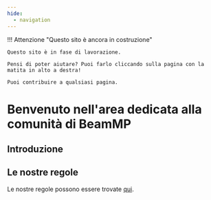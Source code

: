 ```yaml
---
hide:
  - navigation
---
```

!!! Attenzione "Questo sito è ancora in costruzione"

	Questo sito è in fase di lavorazione.
	
	Pensi di poter aiutare? Puoi farlo cliccando sulla pagina con la matita in alto a destra!
	
	Puoi contribuire a qualsiasi pagina.

# Benvenuto nell'area dedicata alla comunità di BeamMP

## Introduzione

## Le nostre regole
Le nostre regole possono essere trovate [qui](rules.md).